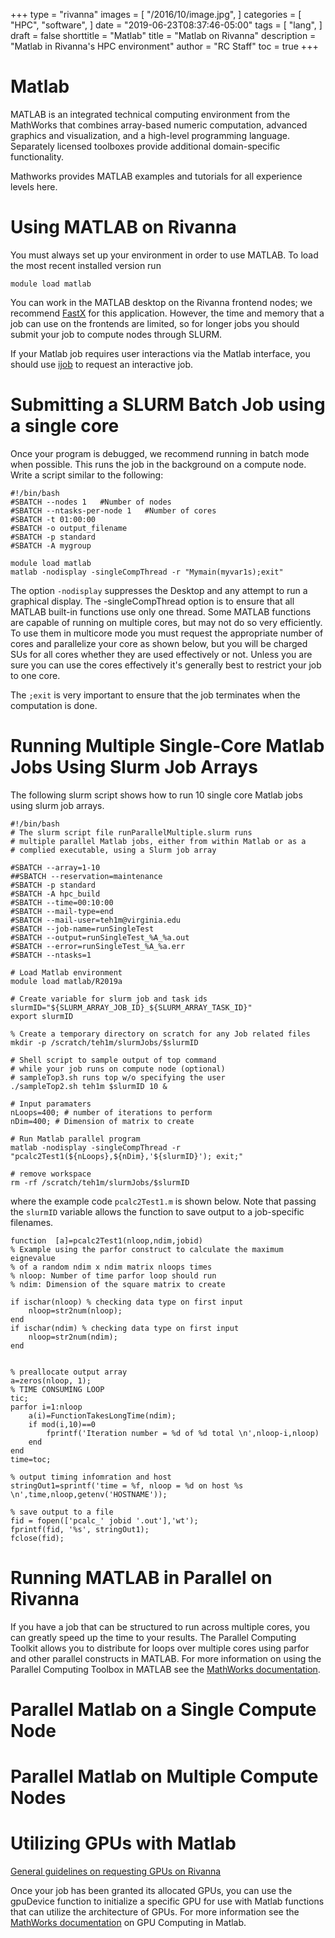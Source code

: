 +++
type = "rivanna"
images = [
  "/2016/10/image.jpg",
]
categories = [
  "HPC",
  "software",
]
date = "2019-06-23T08:37:46-05:00"
tags = [
  "lang",
]
draft = false
shorttitle = "Matlab"
title = "Matlab on Rivanna"
description = "Matlab in Rivanna's HPC environment"
author = "RC Staff"
toc = true
+++

# Matlab

MATLAB is an integrated technical computing environment from the MathWorks that combines array-based numeric computation, advanced graphics and visualization, and a high-level programming language. Separately licensed toolboxes provide additional domain-specific functionality.

Mathworks provides MATLAB examples and tutorials for all experience levels here.

# Using MATLAB on Rivanna

You must always set up your environment in order to use MATLAB.  To load the most recent installed version run

`module load matlab`

You can work in the MATLAB desktop on the Rivanna frontend nodes; we recommend [FastX](https://arcs.virginia.edu/fastx) for this application.  However, the time and memory that a job can use on the frontends are limited, so for longer jobs you should submit your job to compute nodes through SLURM.

If your Matlab job requires user interactions via the Matlab interface, you should use [ijob](https://arcs.virginia.edu/slurm#interactive_job) to request an interactive job.

# Submitting a SLURM Batch Job using a single core

Once your program is debugged, we recommend running in batch mode when possible. This runs the job in the background on a compute node. Write a script similar to the following:

```
#!/bin/bash
#SBATCH --nodes 1   #Number of nodes
#SBATCH --ntasks-per-node 1   #Number of cores
#SBATCH -t 01:00:00
#SBATCH -o output_filename
#SBATCH -p standard
#SBATCH -A mygroup

module load matlab
matlab -nodisplay -singleCompThread -r "Mymain(myvar1s);exit"
```
The option `-nodisplay` suppresses the Desktop and any attempt to run a graphical display. The -singleCompThread option is to ensure that all MATLAB built-in functions use only one thread. Some MATLAB functions are capable of running on multiple cores, but may not do so very efficiently. To use them in multicore mode you must request the appropriate number of cores and parallelize your core as shown below, but you will be charged SUs for all cores whether they are used effectively or not. Unless you are sure you can use the cores effectively it's generally best to restrict your job to one core.

The `;exit` is very important to ensure that the job terminates when the computation is done.

# Running Multiple Single-Core Matlab Jobs Using Slurm Job Arrays

The following slurm script shows how to run 10 single core Matlab jobs using slurm job arrays.

```
#!/bin/bash
# The slurm script file runParallelMultiple.slurm runs
# multiple parallel Matlab jobs, either from within Matlab or as a
# complied executable, using a Slurm job array

#SBATCH --array=1-10
##SBATCH --reservation=maintenance
#SBATCH -p standard
#SBATCH -A hpc_build
#SBATCH --time=00:10:00
#SBATCH --mail-type=end
#SBATCH --mail-user=teh1m@virginia.edu
#SBATCH --job-name=runSingleTest
#SBATCH --output=runSingleTest_%A_%a.out
#SBATCH --error=runSingleTest_%A_%a.err
#SBATCH --ntasks=1

# Load Matlab environment
module load matlab/R2019a

# Create variable for slurm job and task ids
slurmID="${SLURM_ARRAY_JOB_ID}_${SLURM_ARRAY_TASK_ID}"
export slurmID

% Create a temporary directory on scratch for any Job related files
mkdir -p /scratch/teh1m/slurmJobs/$slurmID

# Shell script to sample output of top command
# while your job runs on compute node (optional)
# sampleTop3.sh runs top w/o specifying the user
./sampleTop2.sh teh1m $slurmID 10 &

# Input paramaters
nLoops=400; # number of iterations to perform
nDim=400; # Dimension of matrix to create

# Run Matlab parallel program
matlab -nodisplay -singleCompThread -r "pcalc2Test1(${nLoops},${nDim},'${slurmID}'); exit;"

# remove workspace
rm -rf /scratch/teh1m/slurmJobs/$slurmID
```

where the example code `pcalc2Test1.m` is shown below. Note that passing the `slurmID` variable allows the function to save output to a job-specific filenames.

```
function  [a]=pcalc2Test1(nloop,ndim,jobid)
% Example using the parfor construct to calculate the maximum eignevalue
% of a random ndim x ndim matrix nloops times
% nloop: Number of time parfor loop should run
% ndim: Dimension of the square matrix to create

if ischar(nloop) % checking data type on first input
    nloop=str2num(nloop);
end
if ischar(ndim) % checking data type on first input
    nloop=str2num(ndim);
end


% preallocate output array
a=zeros(nloop, 1);
% TIME CONSUMING LOOP
tic;
parfor i=1:nloop
    a(i)=FunctionTakesLongTime(ndim);
    if mod(i,10)==0
        fprintf('Iteration number = %d of %d total \n',nloop-i,nloop)
    end
end
time=toc;

% output timing infomration and host
stringOut1=sprintf('time = %f, nloop = %d on host %s \n',time,nloop,getenv('HOSTNAME'));

% save output to a file
fid = fopen(['pcalc_' jobid '.out'],'wt');
fprintf(fid, '%s', stringOut1);
fclose(fid);
```

# Running MATLAB in Parallel on Rivanna
If you have a job that can be structured to run across multiple cores, you can greatly speed up the time to your results. The Parallel Computing Toolkit allows you to distribute for loops over multiple cores using parfor and other parallel constructs in MATLAB. For more information on using the Parallel Computing Toolbox in MATLAB see the [MathWorks documentation](https://www.mathworks.com/products/parallel-computing.html).

# Parallel Matlab on a Single Compute Node

# Parallel Matlab on Multiple Compute Nodes

# Utilizing GPUs with Matlab

[General guidelines on requesting GPUs on Rivanna](https://arcs.virginia.edu/slurm#gpus)

Once your job has been granted its allocated GPUs, you can use the gpuDevice function to initialize a specific GPU for use with Matlab functions that can utilize the architecture of GPUs. For more information see the [MathWorks documentation](https://www.mathworks.com/help/parallel-computing/gpu-computing-in-matlab.html) on GPU Computing in Matlab.
